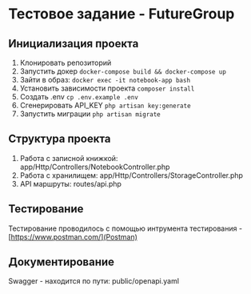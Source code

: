 # Тестовое задание - FutureGroup

## Инициализация проекта
1. Клонировать репозиторий
2. Запустить докер ``docker-compose build && docker-compose up``
3. Зайти в образ: ``docker exec -it notebook-app bash``
4. Установить зависимости проекта ``composer install``
5. Создать .env ``cp .env.example .env``
6. Сгенерировать API_KEY ``php artisan key:generate``
7. Запустить миграции ``php artisan migrate``

## Структура проекта
1. Работа с записной книжкой: app/Http/Controllers/NotebookController.php
2. Работа с хранилищем: app/Http/Controllers/StorageController.php
3. API маршруты: routes/api.php

## Тестирование
Тестирование проводилось с помощью интрумента тестирования - [https://www.postman.com/](Postman)

## Документирование
Swagger - находится по пути: public/openapi.yaml
